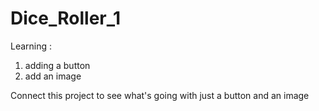 # Dice_Roller_1  
Learning :  
  1. adding a button  
  2. add an image  
  
Connect this project to see what's going with just a button and an image

